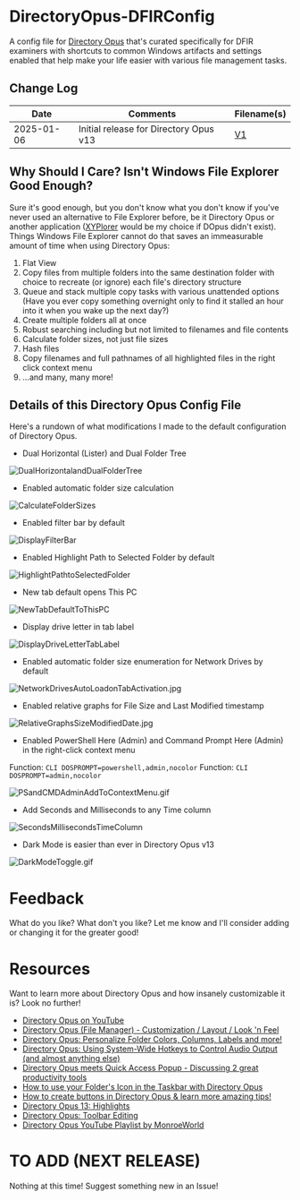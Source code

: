 # DirectoryOpus-DFIRConfig

A config file for [Directory Opus](https://www.gpsoft.com.au/) that's curated specifically for DFIR examiners with shortcuts to common Windows artifacts and settings enabled that help make your life easier with various file management tasks.

## Change Log

| Date       | Comments                                       | Filename(s)                                                                        |
|------------|------------------------------------------------|----------------------------------------------------------------------------------|
| 2025-01-06 | Initial release for Directory Opus v13                                | [V1](https://github.com/AndrewRathbun/DirectoryOpus-DFIRConfig/tree/main/Old/V1) |

## Why Should I Care? Isn't Windows File Explorer Good Enough?

Sure it's good enough, but you don't know what you don't know if you've never used an alternative to File Explorer before, be it Directory Opus or another application ([XYPlorer](https://www.xyplorer.com/) would be my choice if DOpus didn't exist). Things Windows File Explorer cannot do that saves an immeasurable amount of time when using Directory Opus:

1. Flat View
2. Copy files from multiple folders into the same destination folder with choice to recreate (or ignore) each file's directory structure
3. Queue and stack multiple copy tasks with various unattended options (Have you ever copy something overnight only to find it stalled an hour into it when you wake up the next day?)
4. Create multiple folders all at once
5. Robust searching including but not limited to filenames and file contents
6. Calculate folder sizes, not just file sizes
7. Hash files
8. Copy filenames and full pathnames of all highlighted files in the right click context menu
9. ...and many, many more!

## Details of this Directory Opus Config File

Here's a rundown of what modifications I made to the default configuration of Directory Opus. 

* Dual Horizontal (Lister) and Dual Folder Tree

![DualHorizontalandDualFolderTree](https://raw.githubusercontent.com/AndrewRathbun/DirectoryOpus-DFIRConfig/refs/heads/main/Media/v13/DualHorizontalandDualFolderTree.gif)

* Enabled automatic folder size calculation

![CalculateFolderSizes](https://raw.githubusercontent.com/AndrewRathbun/DirectoryOpus-DFIRConfig/main/Media/v13/CalculateFolderSizes.jpg)

* Enabled filter bar by default

![DisplayFilterBar](https://raw.githubusercontent.com/AndrewRathbun/DirectoryOpus-DFIRConfig/main/Media/v13\DisplayFilterBar.png)

* Enabled Highlight Path to Selected Folder by default

![HighlightPathtoSelectedFolder](https://raw.githubusercontent.com/AndrewRathbun/DirectoryOpus-DFIRConfig/main/Media/v13/HighlightPathtoSelectedFolder.jpg)

* New tab default opens This PC

![NewTabDefaultToThisPC](https://raw.githubusercontent.com/AndrewRathbun/DirectoryOpus-DFIRConfig/main/Media/v13/NewTabDefaultToThisPC.pn)

* Display drive letter in tab label

![DisplayDriveLetterTabLabel](https://raw.githubusercontent.com/AndrewRathbun/DirectoryOpus-DFIRConfig/main/Media/v13/DisplayDriveLetterTabLabel.png)

* Enabled automatic folder size enumeration for Network Drives by default

![NetworkDrivesAutoLoadonTabActivation.jpg](https://raw.githubusercontent.com/AndrewRathbun/DirectoryOpus-DFIRConfig/main/Media/v13/NetworkDrivesAutoLoadonTabActivation.png)


* Enabled relative graphs for File Size and Last Modified timestamp

![RelativeGraphsSizeModifiedDate.jpg](https://raw.githubusercontent.com/AndrewRathbun/DirectoryOpus-DFIRConfig/main/Media//v13/RelativeGraphsSizeModifiedDate.png)

* Enabled PowerShell Here (Admin) and Command Prompt Here (Admin) in the right-click context menu

Function: `CLI DOSPROMPT=powershell,admin,nocolor`
Function: `CLI DOSPROMPT=admin,nocolor`

![PSandCMDAdminAddToContextMenu.gif](https://raw.githubusercontent.com/AndrewRathbun/DirectoryOpus-DFIRConfig/main/Media//v13/PSandCMDAdminAddToContextMenu.gif)

* Add Seconds and Milliseconds to any Time column

![SecondsMillisecondsTimeColumn](https://raw.githubusercontent.com/AndrewRathbun/DirectoryOpus-DFIRConfig/main/Media//v13/SecondsMillisecondsTimeColumn.png)

* Dark Mode is easier than ever in Directory Opus v13

![DarkModeToggle.gif](https://raw.githubusercontent.com/AndrewRathbun/DirectoryOpus-DFIRConfig/main/Media//v13/DarkModeToggle.gif)

# Feedback

What do you like? What don't you like? Let me know and I'll consider adding or changing it for the greater good!

# Resources

Want to learn more about Directory Opus and how insanely customizable it is? Look no further!

* [Directory Opus on YouTube](https://www.youtube.com/c/DirectoryOpus)
* [Directory Opus (File Manager) - Customization / Layout / Look 'n Feel](https://www.youtube.com/watch?v=x5fH2H2APOY)
* [Directory Opus: Personalize Folder Colors, Columns, Labels and more!](https://www.youtube.com/watch?v=-L8ybqqUmFo)
* [Directory Opus: Using System-Wide Hotkeys to Control Audio Output (and almost anything else)](https://www.youtube.com/watch?v=Zq7xxOla1Zk)
* [Directory Opus meets Quick Access Popup - Discussing 2 great productivity tools](https://www.youtube.com/watch?v=4HGl09aVFgA)
* [How to use your Folder's Icon in the Taskbar with Directory Opus](https://www.youtube.com/watch?v=aBiqOzHa2r8)
* [How to create buttons in Directory Opus & learn more amazing tips!](https://www.youtube.com/watch?v=vlh5XqIykLw)
* [Directory Opus 13: Highlights](https://www.youtube.com/watch?v=K57m_Ogy8Lg)
* [Directory Opus: Toolbar Editing](https://www.youtube.com/watch?v=ZM-B-YJzqjA)
* [Directory Opus YouTube Playlist by MonroeWorld](https://www.youtube.com/playlist?list=PLMcmWOVaPtGmxhrZUr10C8PBb5DGVCnEv)

# TO ADD (NEXT RELEASE)

Nothing at this time! Suggest something new in an Issue!
